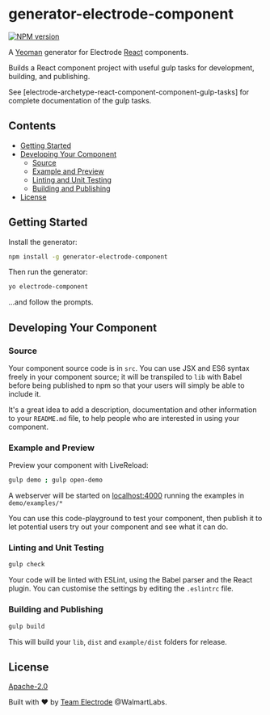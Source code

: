 # generator-electrode-component

[![NPM version][npm-image]][npm-url]

A [Yeoman](http://yeoman.io) generator for Electrode
[React](http://facebook.github.io/react/) components.

Builds a React component project with useful gulp tasks for development,
building, and publishing.

See [electrode-archetype-react-component-component-gulp-tasks] for complete
documentation of the gulp tasks.


## Contents

* [Getting Started](#getting-started)
* [Developing Your Component](#developing-your-component)
    * [Source](#source)
    * [Example and Preview](#example-and-preview)
    * [Linting and Unit Testing](#linting-and-unit-testing)
    * [Building and Publishing](#building-and-publishing)
* [License](#license)

## Getting Started

Install the generator:

```bash
npm install -g generator-electrode-component
```

Then run the generator:

```bash
yo electrode-component
```

...and follow the prompts.


## Developing Your Component

### Source

Your component source code is in `src`. You can use JSX and ES6 syntax freely in
your component source; it will be transpiled to `lib` with Babel before being
published to npm so that your users will simply be able to include it.

It's a great idea to add a description, documentation and other information to
your `README.md` file, to help people who are interested in using your
component.

### Example and Preview

Preview your component with LiveReload:

```bash
gulp demo ; gulp open-demo
```

A webserver will be started on [localhost:4000](http://127.0.0.1:4000) running
the examples in `demo/examples/*`

You can use this code-playground to test your component, then publish it to let
potential users try out your component and see what it can do.

### Linting and Unit Testing

```bash
gulp check
```

Your code will be linted with ESLint, using the Babel parser and the React
plugin. You can customise the settings by editing the `.eslintrc` file.

### Building and Publishing

```bash
gulp build
```

This will build your `lib`, `dist` and `example/dist` folders for release.

## License

[Apache-2.0](https://www.apache.org/licenses/LICENSE-2.0)

Built with :heart: by [Team Electrode](https://github.com/orgs/electrode-io/people) @WalmartLabs.

[npm-image]: https://badge.fury.io/js/generator-electrode-component.svg
[npm-url]: https://npmjs.org/package/generator-electrode-component
